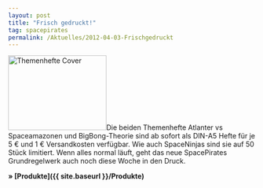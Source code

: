 ```yaml
---
layout: post
title: "Frisch gedruckt!"
tag: spacepirates
permalink: /Aktuelles/2012-04-03-Frischgedruckt
---
```


<img alt="Themenhefte Cover" class="floatleft" height="152" src="{{ site.baseurl }}/assets/pics/spacepirates/gallery/diverses/tn2/atlanter-bigbong_0002.jpg" width="200"/>Die beiden Themenhefte Atlanter vs Spaceamazonen und BigBong-Theorie sind ab sofort als DIN-A5 Hefte für je 5 &euro; und 1 &euro; Versandkosten verfügbar. Wie auch SpaceNinjas sind sie auf 50 Stück limitiert. Wenn alles normal läuft, geht das neue SpacePirates Grundregelwerk auch noch diese Woche in den Druck.

**&raquo; [Produkte]({{ site.baseurl }}/Produkte)**


